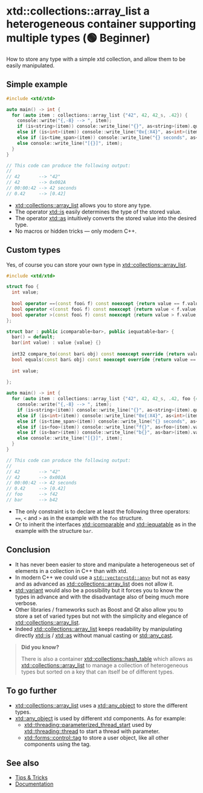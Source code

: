 # xtd::collections::array_list a heterogeneous container supporting multiple types (🟢 Beginner)

How to store any type with a simple xtd collection, and allow them to be easily manipulated.

## Simple example

```cpp
#include <xtd/xtd>

auto main() -> int {
  for (auto item : collections::array_list {"42", 42, 42_s, .42}) {
    console::write("{,-8} --> ", item);
    if (is<string>(item)) console::write_line("{}", as<string>(item).quoted());
    else if (is<int>(item)) console::write_line("0x{:X4}", as<int>(item));
    else if (is<time_span>(item)) console::write_line("{} seconds", as<time_span>(item).seconds());
    else console::write_line("[{}]", item);
  }
}
```

```cpp
// This code can produce the following output:
//
// 42       --> "42"
// 42       --> 0x002A
// 00:00:42 --> 42 seconds
// 0.42     --> [0.42]
```

*	[xtd::collections::array_list](https://gammasoft71.github.io/xtd/reference_guides/latest/group__collections.html#ga83a0a06ecb97330626993339079ebbf6) allows you to store any type.
* The operator [xtd::is](https://gammasoft71.github.io/xtd/reference_guides/latest/group__xtd__core.html#ga0a8b1861b61e1d6371264460d8eee4bc6) easily determines the type of the stored value.
* The operator [xtd::as](https://gammasoft71.github.io/xtd/reference_guides/latest/group__xtd__core.html#ga9b52c9f607207f23a4f4d2e4bd94eb29) intuitively converts the stored value into the desired type.
* No macros or hidden tricks — only modern C++.

## Custom types

Yes, of course you can store your own type in [xtd::collections::array_list](https://gammasoft71.github.io/xtd/reference_guides/latest/group__collections.html#ga83a0a06ecb97330626993339079ebbf6).

```cpp
#include <xtd/xtd>

struct foo {
  int value;
  
  bool operator ==(const foo& f) const noexcept {return value == f.value;}
  bool operator <(const foo& f) const noexcept {return value < f.value;}
  bool operator >(const foo& f) const noexcept {return value > f.value;}
};

struct bar : public icomparable<bar>, public iequatable<bar> {
  bar() = default;
  bar(int value) : value {value} {}
  
  int32 compare_to(const bar& obj) const noexcept override {return value < obj.value ? -1 : value > obj.value ? 1 : 0;}
  bool equals(const bar& obj) const noexcept override {return value == obj.value;}
  
  int value;
  
};

auto main() -> int {
  for (auto item : collections::array_list {"42", 42, 42_s, .42, foo {42}, bar {42}}) {
    console::write("{,-8} --> ", item);
    if (is<string>(item)) console::write_line("{}", as<string>(item).quoted());
    else if (is<int>(item)) console::write_line("0x{:X4}", as<int>(item));
    else if (is<time_span>(item)) console::write_line("{} seconds", as<time_span>(item).seconds());
    else if (is<foo>(item)) console::write_line("f{}", as<foo>(item).value);
    else if (is<bar>(item)) console::write_line("b{}", as<bar>(item).value);
    else console::write_line("[{}]", item);
  }
}
```

```cpp
// This code can produce the following output:
//
// 42       --> "42"
// 42       --> 0x002A
// 00:00:42 --> 42 seconds
// 0.42     --> [0.42]
// foo      --> f42
// bar      --> b42
```

*	The only constraint is to declare at least the following three operators: `==`, `<` and `>` as in the example with the `foo` structure.
* Or to inherit the interfaces [xtd::icomparable](https://gammasoft71.github.io/xtd/reference_guides/latest/classxtd_1_1icomparable.html) and [xtd::iequatable](https://gammasoft71.github.io/xtd/reference_guides/latest/classxtd_1_1iequatable.html) as in the example with the structure `bar`.

## Conclusion

* It has never been easier to store and manipulate a heterogeneous set of elements in a collection in C++ than with xtd.
* In modern C++ we could use a [`std::vector<std::any>`](https://en.cppreference.com/w/cpp/container/vector.html) but not as easy and as advanced as [xtd::collections::array_list](https://gammasoft71.github.io/xtd/reference_guides/latest/group__collections.html#ga83a0a06ecb97330626993339079ebbf6) does not allow it.
* [std::variant](https://en.cppreference.com/w/cpp/utility/variant.html) would also be a possibility but it forces you to know the types in advance and with the disadvantage also of being much more verbose.
* Other libraries / frameworks such as Boost and Qt also allow you to store a set of varied types but not with the simplicity and elegance of [xtd::collections::array_list](https://gammasoft71.github.io/xtd/reference_guides/latest/group__collections.html#ga83a0a06ecb97330626993339079ebbf6).
* Indeed [xtd::collections::array_list](https://gammasoft71.github.io/xtd/reference_guides/latest/group__collections.html#ga83a0a06ecb97330626993339079ebbf6) keeps readability by manipulating directly [xtd::is](https://gammasoft71.github.io/xtd/reference_guides/latest/group__xtd__core.html#ga0a8b1861b61e1d6371264460d8eee4bc6) / [xtd::as](https://gammasoft71.github.io/xtd/reference_guides/latest/group__xtd__core.html#ga9b52c9f607207f23a4d2d2e4bd94eb29) without manual casting or [std::any_cast](https://en.cppreference.com/w/cpp/utility/any/any_cast).

> **Did you know?**
>
> There is also a container [xtd::collections::hash_table](https://gammasoft71.github.io/xtd/reference_guides/latest/group__collections.html#ga5a1cbe0162263e2c6626f996ca032078) which allows as [xtd::collections::array_list](https://gammasoft71.github.io/xtd/reference_guides/latest/group__collections.html#ga83a0a06ecb97330626993339079ebbf6) to manage a collection of heterogeneous types but sorted on a key that can itself be of different types.

## To go further

* [xtd::collections::array_list](https://gammasoft71.github.io/xtd/reference_guides/latest/group__collections.html#ga83a0a06ecb97330626993339079ebbf6) uses a [xtd::any_object](https://gammasoft71.github.io/xtd/reference_guides/latest/classxtd_1_1any__object.html) to store the different types.
* [xtd::any_object](https://gammasoft71.github.io/xtd/reference_guides/latest/classxtd_1_1any__object.html) is used by different xtd components. As for example:
  * [xtd::threading::parameterized_thread_start](https://gammasoft71.github.io/xtd/reference_guides/latest/group__delegates.html#ga1961ded285db6ac6d364694eda5379a3) used by [xtd::threading::thread](https://gammasoft71.github.io/xtd/reference_guides/latest/classxtd_1_1threading_1_1thread.html) to start a thread with parameter.
  * [xtd::forms::control::tag](https://gammasoft71.github.io/xtd/reference_guides/latest/classxtd_1_1forms_1_1control.html#a688b27af8a0fa5572022c422bcb3eba1) to store a user object, like all other components using the tag.

## See also

* [Tips & Tricks](/docs/documentation/tips_and_tricks)
* [Documentation](/docs/documentation)
